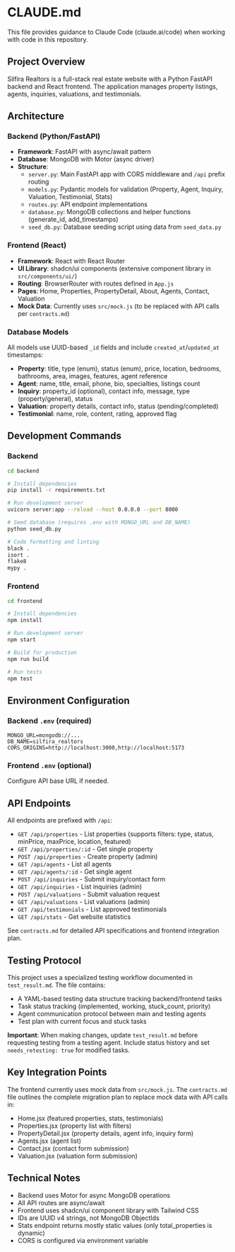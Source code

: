 # CLAUDE.md

This file provides guidance to Claude Code (claude.ai/code) when working with code in this repository.

## Project Overview

Silfira Realtors is a full-stack real estate website with a Python FastAPI backend and React frontend. The application manages property listings, agents, inquiries, valuations, and testimonials.

## Architecture

### Backend (Python/FastAPI)
- **Framework**: FastAPI with async/await pattern
- **Database**: MongoDB with Motor (async driver)
- **Structure**:
  - `server.py`: Main FastAPI app with CORS middleware and `/api` prefix routing
  - `models.py`: Pydantic models for validation (Property, Agent, Inquiry, Valuation, Testimonial, Stats)
  - `routes.py`: API endpoint implementations
  - `database.py`: MongoDB collections and helper functions (generate_id, add_timestamps)
  - `seed_db.py`: Database seeding script using data from `seed_data.py`

### Frontend (React)
- **Framework**: React with React Router
- **UI Library**: shadcn/ui components (extensive component library in `src/components/ui/`)
- **Routing**: BrowserRouter with routes defined in `App.js`
- **Pages**: Home, Properties, PropertyDetail, About, Agents, Contact, Valuation
- **Mock Data**: Currently uses `src/mock.js` (to be replaced with API calls per `contracts.md`)

### Database Models
All models use UUID-based `_id` fields and include `created_at`/`updated_at` timestamps:
- **Property**: title, type (enum), status (enum), price, location, bedrooms, bathrooms, area, images, features, agent reference
- **Agent**: name, title, email, phone, bio, specialties, listings count
- **Inquiry**: property_id (optional), contact info, message, type (property/general), status
- **Valuation**: property details, contact info, status (pending/completed)
- **Testimonial**: name, role, content, rating, approved flag

## Development Commands

### Backend
```bash
cd backend

# Install dependencies
pip install -r requirements.txt

# Run development server
uvicorn server:app --reload --host 0.0.0.0 --port 8000

# Seed database (requires .env with MONGO_URL and DB_NAME)
python seed_db.py

# Code formatting and linting
black .
isort .
flake8
mypy .
```

### Frontend
```bash
cd frontend

# Install dependencies
npm install

# Run development server
npm start

# Build for production
npm run build

# Run tests
npm test
```

## Environment Configuration

### Backend `.env` (required)
```
MONGO_URL=mongodb://...
DB_NAME=silfira_realtors
CORS_ORIGINS=http://localhost:3000,http://localhost:5173
```

### Frontend `.env` (optional)
Configure API base URL if needed.

## API Endpoints

All endpoints are prefixed with `/api`:

- `GET /api/properties` - List properties (supports filters: type, status, minPrice, maxPrice, location, featured)
- `GET /api/properties/:id` - Get single property
- `POST /api/properties` - Create property (admin)
- `GET /api/agents` - List all agents
- `GET /api/agents/:id` - Get single agent
- `POST /api/inquiries` - Submit inquiry/contact form
- `GET /api/inquiries` - List inquiries (admin)
- `POST /api/valuations` - Submit valuation request
- `GET /api/valuations` - List valuations (admin)
- `GET /api/testimonials` - List approved testimonials
- `GET /api/stats` - Get website statistics

See `contracts.md` for detailed API specifications and frontend integration plan.

## Testing Protocol

This project uses a specialized testing workflow documented in `test_result.md`. The file contains:
- A YAML-based testing data structure tracking backend/frontend tasks
- Task status tracking (implemented, working, stuck_count, priority)
- Agent communication protocol between main and testing agents
- Test plan with current focus and stuck tasks

**Important**: When making changes, update `test_result.md` before requesting testing from a testing agent. Include status history and set `needs_retesting: true` for modified tasks.

## Key Integration Points

The frontend currently uses mock data from `src/mock.js`. The `contracts.md` file outlines the complete migration plan to replace mock data with API calls in:
- Home.jsx (featured properties, stats, testimonials)
- Properties.jsx (property list with filters)
- PropertyDetail.jsx (property details, agent info, inquiry form)
- Agents.jsx (agent list)
- Contact.jsx (contact form submission)
- Valuation.jsx (valuation form submission)

## Technical Notes

- Backend uses Motor for async MongoDB operations
- All API routes are async/await
- Frontend uses shadcn/ui component library with Tailwind CSS
- IDs are UUID v4 strings, not MongoDB ObjectIds
- Stats endpoint returns mostly static values (only total_properties is dynamic)
- CORS is configured via environment variable

